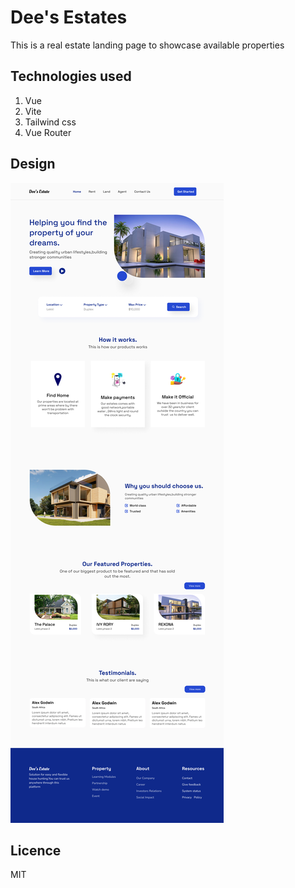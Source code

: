 # Dee's Estates
This is a real estate landing page to showcase available properties

## Technologies used
1. Vue
2. Vite
3. Tailwind css
4. Vue Router

## Design
![Design](./design.png)

## Licence
MIT